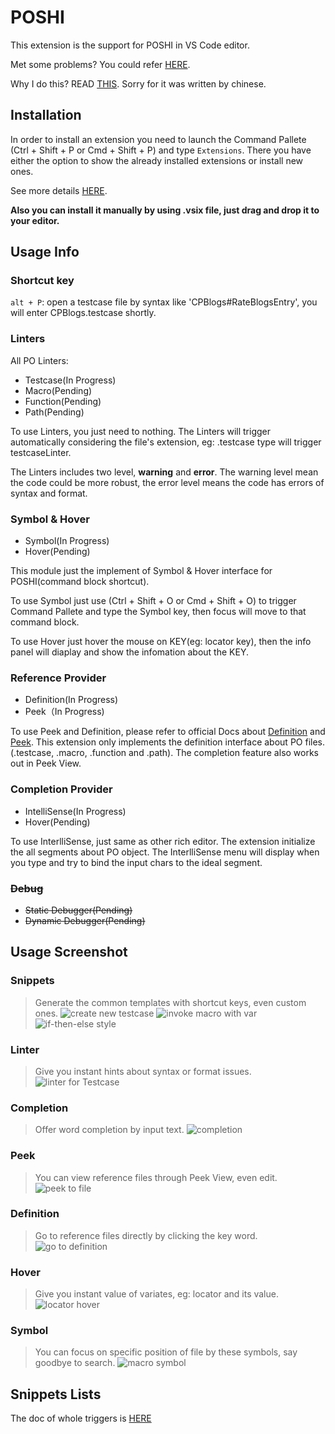 # POSHI

This extension is the support for POSHI in VS Code editor. 

Met some problems? You could refer [HERE](https://github.com/haoliangwu/vscode-poshi/wiki/Snippets-List-Doc).

Why I do this? READ [THIS](./INSPIRATION.md). Sorry for it was written by chinese.

## Installation
In order to install an extension you need to launch the Command Pallete (Ctrl + Shift + P or Cmd + Shift + P) and type `Extensions`. There you have either the option to show the already installed extensions or install new ones.

See more details [HERE](https://marketplace.visualstudio.com/items?itemName=lyon.POSHI).

**Also you can install it manually by using .vsix file, just drag and drop it to your editor.**

## Usage Info
### Shortcut key
``alt + P``: open a testcase file by syntax like 'CPBlogs#RateBlogsEntry', you will enter CPBlogs.testcase shortly.

### Linters
All PO Linters:
* Testcase(In Progress)
* Macro(Pending)
* Function(Pending)
* Path(Pending)

To use Linters, you just need to nothing. The Linters will trigger automatically considering the file's extension, eg: .testcase type will trigger testcaseLinter.

The Linters includes two level, **warning** and **error**. The warning level mean the code could be more robust, the error level means the code has errors of syntax and format. 

### Symbol & Hover
* Symbol(In Progress)
* Hover(Pending)

This module just the implement of Symbol & Hover interface for POSHI(command block shortcut). 

To use Symbol just use (Ctrl + Shift + O or Cmd + Shift + O) to trigger Command Pallete and type the Symbol key, then focus will move to that command block. 

To use Hover just hover the mouse on KEY(eg: locator key), then the info panel will diaplay and show the infomation about the KEY.

### Reference Provider
* Definition(In Progress)
* Peek（In Progress)

To use Peek and Definition, please refer to official Docs about [Definition][1] and [Peek][2]. This extension only implements the definition interface about PO files.(.testcase, .macro, .function and .path). The completion feature also works out in Peek View.

### Completion Provider
* IntelliSense(In Progress)
* Hover(Pending)

To use InterlliSense, just same as other rich editor. The extension initialize the all segments about PO object. The InterlliSense menu will display when you type and try to bind the input chars to the ideal segment.

### ~~Debug~~
* ~~Static Debugger(Pending)~~
* ~~Dynamic Debugger(Pending)~~

## Usage Screenshot
### Snippets
> Generate the common templates with shortcut keys, even custom ones.
![create new testcase](images/snippet1.gif)
![invoke macro with var](images/snippet2.gif)
![if-then-else style](images/snippet3.gif)

### Linter
> Give you instant hints about syntax or format issues.
![linter for Testcase](images/linter.gif)

### Completion
> Offer word completion by input text.
![completion](images/completion.gif)

### Peek
> You can view reference files through Peek View, even edit.
![peek to file](images/peek.gif)

### Definition
> Go to reference files directly by clicking the key word.
![go to definition](images/definition.gif)

### Hover
> Give you instant value of variates, eg: locator and its value.
![locator hover](images/hover.gif)

### Symbol
> You can focus on specific position of file by these symbols, say goodbye to search.
![macro symbol](images/symbol.gif)

## Snippets Lists

The doc of whole triggers is [HERE](https://github.com/haoliangwu/vscode-poshi/wiki/Snippets-List-Doc)

[1]: https://code.visualstudio.com/docs/editor/editingevolved#_go-to-definition
[2]: https://code.visualstudio.com/docs/editor/editingevolved#_peek